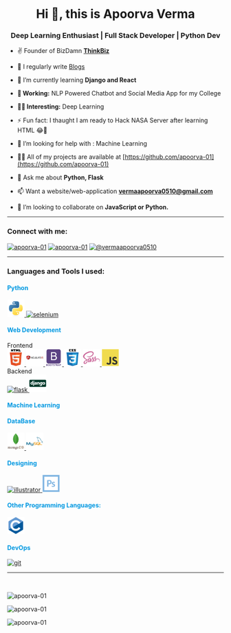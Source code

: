 <h1 align="center">Hi 👋, this is Apoorva Verma</h1>
<h3 align="center">Deep Learning Enthusiast | Full Stack Developer | Python Dev </h3> 


<!-- - 🌐 My Resume **[My Resume Website](https://my-main-portfolio-website.herokuapp.com/)** -->
- ✌ Founder of BizDamn  **[ThinkBiz](https://bizdamn.tech/)** 

- 📝 I regularly write  [Blogs](https://bizdamn.tech/author/apoorva/)

- 🌱 I’m currently learning **Django and React**

- <b>🔭 Working:</b> NLP Powered Chatbot and Social Media App for my College

<!-- - <b>💻 Coding:</b> is my favourite Sport. -->

- <b>💁‍♂️ Interesting:</b> Deep Learning

- ⚡ Fun fact: I thaught I am ready to Hack NASA Server after learning HTML 😂🤣

- 🤔 I’m looking for help with : Machine Learning

- 👨‍💻 All of my projects are available at [https://github.com/apoorva-01](https://github.com/apoorva-01)



- 💬 Ask me about **Python, Flask**

- 📫 Want a website/web-application **vermaapoorva0510@gmail.com**

- 👯 I’m looking to collaborate on **JavaScript or Python.**


<hr>
<h3 align="left">Connect with me:</h3>
<p align="left">
<a href="https://www.linkedin.com/in/apoorva-verma-aa045a202/" target="blank"><img align="center" src="https://cdn.jsdelivr.net/npm/simple-icons@3.0.1/icons/linkedin.svg" alt="apoorva-01" height="30" width="40" /></a>
  <a href="https://github.com/apoorva-01" target="blank"><img align="center" src="https://cdn.jsdelivr.net/npm/simple-icons@3.0.1/icons/github.svg" alt="apoorva-01" height="30" width="40" /></a>
<!-- <a href="https://instagram.com/" target="blank"><img align="center" src="https://cdn.jsdelivr.net/npm/simple-icons@3.0.1/icons/instagram.svg" alt="codebreaker_bhargav_ab" height="30" width="40" /></a> -->
<a href="https://medium.com/@vermaapoorva0510" target="blank"><img align="center" src="https://cdn.jsdelivr.net/npm/simple-icons@3.0.1/icons/medium.svg" alt="@vermaapoorva0510" height="30" width="40" /></a>

<!-- <a href="https://www.hackerrank.com/name" target="blank"><img align="center" src="https://cdn.jsdelivr.net/npm/simple-icons@3.0.1/icons/hackerrank.svg" alt="name" height="30" width="40" /></a> -->
</p>
<hr>

<h3 align="left">Languages and Tools I used:</h3>
<p align="left">
<h4 style="color: #0198E1">Python</h4>
<a href="https://www.python.org" target="_blank"> <img src="https://raw.githubusercontent.com/devicons/devicon/master/icons/python/python-original.svg" alt="python" width="40" height="40"/> </a>
<a href="https://www.selenium.dev" target="_blank"> <img src="https://raw.githubusercontent.com/detain/svg-logos/780f25886640cef088af994181646db2f6b1a3f8/svg/selenium-logo.svg" alt="selenium" width="40" height="40"/> </a>  
<h4 style="color: #0198E1">Web Development</h4>
<span>Frontend</span><br>
<a href="https://www.w3.org/html/" target="_blank"> <img src="https://raw.githubusercontent.com/devicons/devicon/master/icons/html5/html5-original-wordmark.svg" alt="html5" width="40" height="40"/> </a> 
<a href="https://angular.io" target="_blank"> 
<img src="https://raw.githubusercontent.com/devicons/devicon/master/icons/angularjs/angularjs-original-wordmark.svg" alt="angularjs" width="40" height="40"/> </a>
<a href="https://getbootstrap.com" target="_blank"> <img src="https://raw.githubusercontent.com/devicons/devicon/master/icons/bootstrap/bootstrap-plain-wordmark.svg" alt="bootstrap" width="40" height="40"/> </a>
<a href="https://www.w3schools.com/css/" target="_blank"> <img src="https://raw.githubusercontent.com/devicons/devicon/master/icons/css3/css3-original-wordmark.svg" alt="css3" width="40" height="40"/> </a>
<a href="https://sass-lang.com" target="_blank"> <img src="https://raw.githubusercontent.com/devicons/devicon/master/icons/sass/sass-original.svg" alt="sass" width="40" height="40"/> </a>  
<a href="https://developer.mozilla.org/en-US/docs/Web/JavaScript" target="_blank"> <img src="https://raw.githubusercontent.com/devicons/devicon/master/icons/javascript/javascript-original.svg" alt="javascript" width="40" height="40"/> </a>
<br><span>Backend</span><br>
<a href="https://flask.palletsprojects.com/" target="_blank"> <img src="https://www.vectorlogo.zone/logos/pocoo_flask/pocoo_flask-icon.svg" alt="flask" width="40" height="40"/> </a> 
<a href="https://www.djangoproject.com/" target="_blank"> <img src="https://raw.githubusercontent.com/devicons/devicon/master/icons/django/django-original.svg" alt="django" width="40" height="40"/> </a> 
<!-- <a href="https://expressjs.com" target="_blank"> <img src="https://raw.githubusercontent.com/devicons/devicon/master/icons/express/express-original-wordmark.svg" alt="express" width="40" height="40"/> </a>  -->
<h4 style="color: #0198E1">Machine Learning</h4>
<h4 style="color: #0198E1">DataBase</h4>
<a href="https://www.mongodb.com/" target="_blank"> <img src="https://raw.githubusercontent.com/devicons/devicon/master/icons/mongodb/mongodb-original-wordmark.svg" alt="mongodb" width="40" height="40"/> </a> 
<a href="https://www.mysql.com/" target="_blank"> <img src="https://raw.githubusercontent.com/devicons/devicon/master/icons/mysql/mysql-original-wordmark.svg" alt="mysql" width="40" height="40"/> </a> 
<h4 style="color: #0198E1">Designing</h4>
<a href="https://www.adobe.com/in/products/illustrator.html" target="_blank"> <img src="https://www.vectorlogo.zone/logos/adobe_illustrator/adobe_illustrator-icon.svg" alt="illustrator" width="40" height="40"/> </a>
<a href="https://www.photoshop.com/en" target="_blank"> <img src="https://raw.githubusercontent.com/devicons/devicon/master/icons/photoshop/photoshop-line.svg" alt="photoshop" width="40" height="40"/> </a>  

<h4 style="color: #0198E1">Other Programming Languages:</h4>
<a href="https://www.cprogramming.com/" target="_blank"> <img src="https://raw.githubusercontent.com/devicons/devicon/master/icons/c/c-original.svg" alt="c" width="40" height="40"/> </a>
<h4 style="color: #0198E1">DevOps </h4>
<a href="https://git-scm.com/" target="_blank"> <img src="https://www.vectorlogo.zone/logos/git-scm/git-scm-icon.svg" alt="git" width="40" height="40"/> </a> 
</p>
<hr>
<br>




<!-- <a href="https://www.linux.org/" target="_blank"> <img src="https://raw.githubusercontent.com/devicons/devicon/master/icons/linux/linux-original.svg" alt="linux" width="40" height="40"/> </a>  -->
<!-- <a href="https://www.php.net" target="_blank"> <img src="https://raw.githubusercontent.com/devicons/devicon/master/icons/php/php-original.svg" alt="php" width="40" height="40"/> </a>  -->
<!-- <a href="https://www.postgresql.org" target="_blank"> <img src="https://raw.githubusercontent.com/devicons/devicon/master/icons/postgresql/postgresql-original-wordmark.svg" alt="postgresql" width="40" height="40"/> </a>  -->
<!-- <a href="https://www.qt.io/" target="_blank"> <img src="https://upload.wikimedia.org/wikipedia/commons/0/0b/Qt_logo_2016.svg" alt="qt" width="40" height="40"/> </a>  -->
<p><img align="left" src="https://github-readme-stats.vercel.app/api/top-langs?username=apoorva-01&show_icons=true&locale=en&layout=compact" alt="apoorva-01" /></p>
<br>
<p><img align="left" src="https://github-readme-stats.vercel.app/api?username=apoorva-01&show_icons=true&locale=en" alt="apoorva-01" />
</p>
<br>
<p><img align="left" src="https://github-readme-streak-stats.herokuapp.com/?user=apoorva-01&" alt="apoorva-01" /></p>






<!-- BLOG-POST-LIST:END -->
